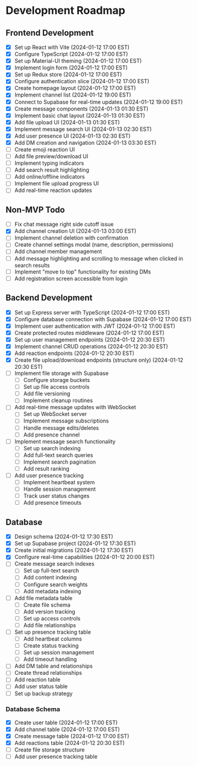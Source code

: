 # Development Roadmap

## Frontend Development
- [x] Set up React with Vite (2024-01-12 17:00 EST)
- [x] Configure TypeScript (2024-01-12 17:00 EST)
- [x] Set up Material-UI theming (2024-01-12 17:00 EST)
- [x] Implement login form (2024-01-12 17:00 EST)
- [x] Set up Redux store (2024-01-12 17:00 EST)
- [x] Configure authentication slice (2024-01-12 17:00 EST)
- [x] Create homepage layout (2024-01-12 17:00 EST)
- [x] Implement channel list (2024-01-12 19:00 EST)
- [x] Connect to Supabase for real-time updates (2024-01-12 19:00 EST)
- [x] Create message components (2024-01-13 01:30 EST)
- [x] Implement basic chat layout (2024-01-13 01:30 EST)
- [x] Add file upload UI (2024-01-13 01:30 EST)
- [x] Implement message search UI (2024-01-13 02:30 EST)
- [x] Add user presence UI (2024-01-13 02:30 EST)
- [x] Add DM creation and navigation (2024-01-13 03:30 EST)
- [ ] Create emoji reaction UI
- [ ] Add file preview/download UI
- [ ] Implement typing indicators
- [ ] Add search result highlighting
- [ ] Add online/offline indicators
- [ ] Implement file upload progress UI
- [ ] Add real-time reaction updates

## Non-MVP Todo
- [ ] Fix chat message right side cutoff issue
- [x] Add channel creation UI (2024-01-13 03:00 EST)
- [ ] Implement channel deletion with confirmation
- [ ] Create channel settings modal (name, description, permissions)
- [ ] Add channel member management
- [ ] Add message highlighting and scrolling to message when clicked in search results
- [ ] Implement "move to top" functionality for existing DMs
- [ ] Add registration screen accessible from login

## Backend Development
- [x] Set up Express server with TypeScript (2024-01-12 17:00 EST)
- [x] Configure database connection with Supabase (2024-01-12 17:00 EST)
- [x] Implement user authentication with JWT (2024-01-12 17:00 EST)
- [x] Create protected routes middleware (2024-01-12 17:00 EST)
- [x] Set up user management endpoints (2024-01-12 20:30 EST)
- [x] Implement channel CRUD operations (2024-01-12 20:30 EST)
- [x] Add reaction endpoints (2024-01-12 20:30 EST)
- [x] Create file upload/download endpoints (structure only) (2024-01-12 20:30 EST)
- [ ] Implement file storage with Supabase
  - [ ] Configure storage buckets
  - [ ] Set up file access controls
  - [ ] Add file versioning
  - [ ] Implement cleanup routines
- [ ] Add real-time message updates with WebSocket
  - [ ] Set up WebSocket server
  - [ ] Implement message subscriptions
  - [ ] Handle message edits/deletes
  - [ ] Add presence channel
- [ ] Implement message search functionality
  - [ ] Set up search indexing
  - [ ] Add full-text search queries
  - [ ] Implement search pagination
  - [ ] Add result ranking
- [ ] Add user presence tracking
  - [ ] Implement heartbeat system
  - [ ] Handle session management
  - [ ] Track user status changes
  - [ ] Add presence timeouts

## Database
- [x] Design schema (2024-01-12 17:30 EST)
- [x] Set up Supabase project (2024-01-12 17:30 EST)
- [x] Create initial migrations (2024-01-12 17:30 EST)
- [x] Configure real-time capabilities (2024-01-12 20:00 EST)
- [ ] Create message search indexes
  - [ ] Set up full-text search
  - [ ] Add content indexing
  - [ ] Configure search weights
  - [ ] Add metadata indexing
- [ ] Add file metadata table
  - [ ] Create file schema
  - [ ] Add version tracking
  - [ ] Set up access controls
  - [ ] Add file relationships
- [ ] Set up presence tracking table
  - [ ] Add heartbeat columns
  - [ ] Create status tracking
  - [ ] Set up session management
  - [ ] Add timeout handling
- [ ] Add DM table and relationships
- [ ] Create thread relationships
- [ ] Add reaction table
- [ ] Add user status table
- [ ] Set up backup strategy

### Database Schema
- [x] Create user table (2024-01-12 17:00 EST)
- [x] Add channel table (2024-01-12 17:00 EST)
- [x] Create message table (2024-01-12 17:00 EST)
- [x] Add reactions table (2024-01-12 20:30 EST)
- [ ] Create file storage structure
- [ ] Add user presence tracking table